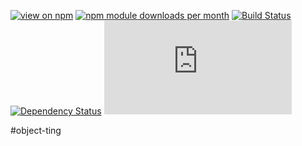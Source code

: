 [![view on npm](http://img.shields.io/npm/v/object-ting.svg)](https://www.npmjs.org/package/object-ting)
[![npm module downloads per month](http://img.shields.io/npm/dm/object-ting.svg)](https://www.npmjs.org/package/object-ting)
[![Build Status](https://travis-ci.org/75lb/object-ting.svg?branch=master)](https://travis-ci.org/75lb/object-ting)
[![Dependency Status](https://david-dm.org/75lb/object-ting.svg)](https://david-dm.org/75lb/object-ting)
![Analytics](https://ga-beacon.appspot.com/UA-27725889-6/object-ting/README.md?pixel)

#object-ting
